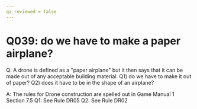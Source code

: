 ```yaml
---
qa_reviewed = false
---
```


# Q039: do we have to make a paper airplane?

Q: A drone is defined as a "paper airplane" but it then says that it can be made out of any acceptable building material. Q1) do we have to make it out of paper? Q2) does it have to be in the shape of an airplane?

A: The rules for Drone construction are spelled out in Game Manual 1 Section 7.5
Q1: See Rule DR05
Q2: See Rule DR02
